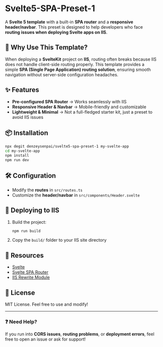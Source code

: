 # Svelte5-SPA-Preset-1

A **Svelte 5 template** with a built-in **SPA router** and a **responsive header/navbar**. This preset is designed to help developers who face **routing issues when deploying Svelte apps on IIS**.

## 🚀 Why Use This Template?
When deploying a **SvelteKit** project on **IIS**, routing often breaks because IIS does not handle client-side routing properly. This template provides a simple **SPA (Single Page Application) routing solution**, ensuring smooth navigation without server-side configuration headaches.

## ✨ Features
- **Pre-configured SPA Router** → Works seamlessly with IIS
- **Responsive Header & Navbar** → Mobile-friendly and customizable
- **Lightweight & Minimal** → Not a full-fledged starter kit, just a preset to avoid IIS issues

## 📦 Installation
```sh
npx degit denzeysenpai/svelte5-spa-preset-1 my-svelte-app
cd my-svelte-app
npm install
npm run dev
```

## 🛠 Configuration
- Modify the **routes** in `src/routes.ts`
- Customize the **header/navbar** in `src/components/Header.svelte`

## 🚧 Deploying to IIS
1. Build the project:
   ```sh
   npm run build
   ```
2. Copy the `build/` folder to your IIS site directory

## 🔗 Resources
- [Svelte](https://svelte.dev/)
- [Svelte SPA Router](https://github.com/ItalyPaleAle/svelte-spa-router)
- [IIS Rewrite Module](https://docs.microsoft.com/en-us/iis/extensions/url-rewrite-module/using-the-url-rewrite-module)

## 📜 License
MIT License. Feel free to use and modify!

---

### ❓ Need Help?
If you run into **CORS issues**, **routing problems**, or **deployment errors**, feel free to open an issue or ask for support!


